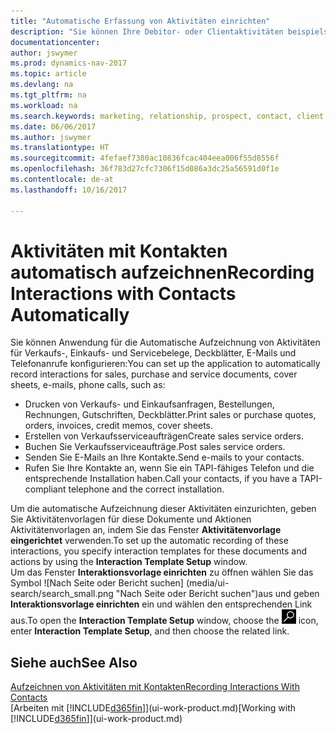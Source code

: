 ```yaml
---
title: "Automatische Erfassung von Aktivitäten einrichten"
description: "Sie können Ihre Debitor- oder Clientaktivitäten beispielsweise Verkaufs-, Einkaufs- und Servicebelege oder Telefongespräche automatisch speichern."
documentationcenter: 
author: jswymer
ms.prod: dynamics-nav-2017
ms.topic: article
ms.devlang: na
ms.tgt_pltfrm: na
ms.workload: na
ms.search.keywords: marketing, relationship, prospect, contact, client, customer
ms.date: 06/06/2017
ms.author: jswymer
ms.translationtype: HT
ms.sourcegitcommit: 4fefaef7380ac10836fcac404eea006f55d8556f
ms.openlocfilehash: 36f783d27cfc7306f15d086a3dc25a56591d0f1e
ms.contentlocale: de-at
ms.lasthandoff: 10/16/2017

---
```

# <a name="recording-interactions-with-contacts-automatically"></a><span data-ttu-id="99bba-103">Aktivitäten mit Kontakten automatisch aufzeichnen</span><span class="sxs-lookup"><span data-stu-id="99bba-103">Recording Interactions with Contacts Automatically</span></span>
<span data-ttu-id="99bba-104">Sie können Anwendung für die Automatische Aufzeichnung von Aktivitäten für Verkaufs-, Einkaufs- und Servicebelege, Deckblätter, E-Mails und Telefonanrufe konfigurieren:</span><span class="sxs-lookup"><span data-stu-id="99bba-104">You can set up the application to automatically record interactions for sales, purchase and service documents, cover sheets, e-mails, phone calls, such as:</span></span>

* <span data-ttu-id="99bba-105">Drucken von Verkaufs- und Einkaufsanfragen, Bestellungen, Rechnungen, Gutschriften, Deckblätter.</span><span class="sxs-lookup"><span data-stu-id="99bba-105">Print sales or purchase quotes, orders, invoices, credit memos, cover sheets.</span></span>
* <span data-ttu-id="99bba-106">Erstellen von Verkaufsserviceaufträgen</span><span class="sxs-lookup"><span data-stu-id="99bba-106">Create sales service orders.</span></span>
* <span data-ttu-id="99bba-107">Buchen Sie Verkaufsserviceaufträge.</span><span class="sxs-lookup"><span data-stu-id="99bba-107">Post sales service orders.</span></span>
* <span data-ttu-id="99bba-108">Senden Sie E-Mails an Ihre Kontakte.</span><span class="sxs-lookup"><span data-stu-id="99bba-108">Send e-mails to your contacts.</span></span>
* <span data-ttu-id="99bba-109">Rufen Sie Ihre Kontakte an, wenn Sie ein TAPI-fähiges Telefon und die entsprechende Installation haben.</span><span class="sxs-lookup"><span data-stu-id="99bba-109">Call your contacts, if you have a TAPI-compliant telephone and the correct installation.</span></span>

<span data-ttu-id="99bba-110">Um die automatische Aufzeichnung dieser Aktivitäten einzurichten, geben Sie Aktivitätenvorlagen für diese Dokumente und Aktionen Aktivitätenvorlagen an, indem Sie das Fenster **Aktivitätenvorlage eingerichtet** verwenden.</span><span class="sxs-lookup"><span data-stu-id="99bba-110">To set up the automatic recording of these interactions, you specify interaction templates for these documents and actions by using the **Interaction Template Setup** window.</span></span>  
<span data-ttu-id="99bba-111">Um das Fenster **Interaktionsvorlage einrichten** zu öffnen wählen Sie das Symbol ![Nach Seite oder Bericht suchen] (media/ui-search/search_small.png "Nach Seite oder Bericht suchen")aus und geben **Interaktionsvorlage einrichten** ein und wählen den entsprechenden Link aus.</span><span class="sxs-lookup"><span data-stu-id="99bba-111">To open the **Interaction Template Setup** window, choose the ![Search for Page or Report](media/ui-search/search_small.png "Search for Page or Report icon") icon, enter **Interaction Template Setup**, and then choose the related link.</span></span>

## <a name="see-also"></a><span data-ttu-id="99bba-112">Siehe auch</span><span class="sxs-lookup"><span data-stu-id="99bba-112">See Also</span></span>
[<span data-ttu-id="99bba-113">Aufzeichnen von Aktivitäten mit Kontakten</span><span class="sxs-lookup"><span data-stu-id="99bba-113">Recording Interactions With Contacts</span></span>](marketing-interactions.md)  
<span data-ttu-id="99bba-114">[Arbeiten mit [!INCLUDE[d365fin](includes/d365fin_md.md)]](ui-work-product.md)</span><span class="sxs-lookup"><span data-stu-id="99bba-114">[Working with [!INCLUDE[d365fin](includes/d365fin_md.md)]](ui-work-product.md)</span></span>  

